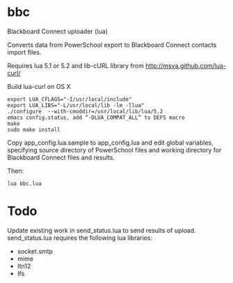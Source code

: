 bbc
===

Blackboard Connect uploader (lua)

Converts data from PowerSchool export to Blackboard Connect contacts import files.

Requires lua 5.1 or 5.2 and lib-cURL library from http://msva.github.com/lua-curl/

Build lua-curl on OS X

    export LUA_CFLAGS="-I/usr/local/include"
    export LUA_LIBS="-L/usr/local/lib -lm -llua"
    ./configure  --with-cmoddir=/usr/local/lib/lua/5.2
    emacs config.status, add “-DLUA_COMPAT_ALL” to DEFS macro
    make
    sudo make install

Copy app_config.lua.sample to app_config.lua and edit global variables,
specifying source directory of PowerSchool files and working directory
for Blackboard Connect files and results.

Then: 

    lua bbc.lua

Todo
====

Update existing work in send_status.lua to send results of upload.
send_status.lua requires the following lua libraries:

- socket.smtp
- mime
- ltn12
- lfs
